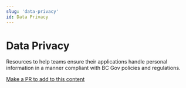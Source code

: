 ```yaml
---
slug: 'data-privacy'
id: Data Privacy
---
```

# Data Privacy

Resources to help teams ensure their applications handle personal information in a manner compliant with BC Gov policies and regulations.

[Make a PR to add to this content](https://github.com/bcgov/devhub-app-web/blob/master/app-web/topics/data-privacy.md)
